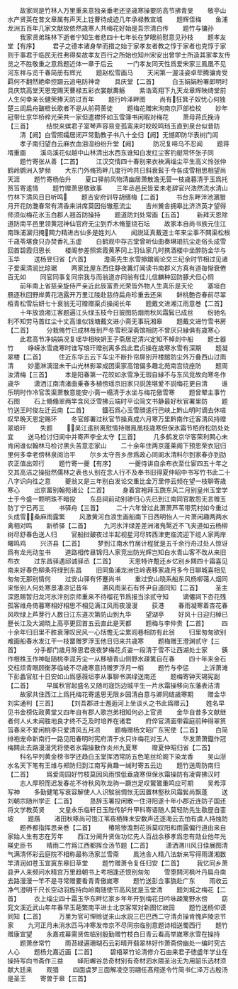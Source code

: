 <!-- { "loadSidebar": true } -->
　　故家同是竹林人万里重来意独亲垂老还坚歳寒操要防高节拂青旻
　　敬亭山水产贤英在昔文章属有声天上铨曹待成迹几年承禄教宣城
　　题辉侄梅
　　鱼浦龙洲五百年几家文献故依然歳寒人共梅花好始是吾宗清白传
　　题竹与镛孙
　　我家贤弟珠林下逝者宁知生者悲四十七年长在梦眼前慰意见孙枝
　　题孝友堂【有序】
　　君子之德本诸身举而措之始于家孝友者教之惇于家者也克惇于家则于事君于临民无徃弗得矣故孝友百行之所始也知州宋安出曾学士所造其家孝友传览之不胜敬重之意爲题近体一章于后云
　　一门孝友同天性爲爱宋家三鳯凰不见河东祥与览千春简册有辉光
　　题赵松雪画马
　　天闲第一渥洼姿卓荦腾骧肯受羁何不翻然絶牵控蹑云追电防神竒
　　具庆堂【二首】
　　白玉娟娟粉署郎明时具庆筑高堂天恩宠赐天曹禄五彩衣裳献夀觞
　　紫诰鸾翔下九天龙章辉映绮堂前人生何幸亲长健荣捧天防过百年
　　题行吟泽畔图
　　尚有狂箕子奴忧心何独楚三闾扁舟皷枻长歌者不是从前荷蒉徒
　　题梅花赠宋洵南京戸部检校
　　妙年冠带仕京华桥梓光荣共一家但遣襟怀如玉雪簿书闲暇对梅花
　　萧母蒋氏挽诗【三首】
　　结悦来嫔君子室琴声容易变孤鸾来时皎皎鸣珰玉直到泉台似昔防
　　清【阙】白雪照孀居闭戸常勤教子书八十全归【阙】无憾即防华表树门闾
　　孝子南归望白云麻衣血泪湿纷纷升堂【阙】　　　防况复啼乌不忍闻
　　题蒋壻重画
　　溪鸟溪花似越中山林清出水西东谁知白发红尘客钓艇常怀张子同
　　题竹寄张从善【二首】
　　江汉交情四十春别来衣袂满缁尘平生高义怜张仲鹤岭鹦洲入梦频
　　大东门外脩筠畔几度行吟共日斜衰鬂于今各成雪相思相望尚天涯
　　题竹寄杨伯升
　　夏口驿前风物清幽居萧散澹无营一枝歳暮清于玉爲托筼筜寄逺情
　　题竹赠萧思敬致事
　　三年丞邑民皆爱未老辞官兴浩然流水清山竹林下清风日日听鸣
　　题吉安府训导胡缙梅【二首】
　　书台东畔泮池濵腊月开花防灔春常有清香来讲席莫因俗辙惹流尘
　　吉州黉舎拥皋比济济英才望得师须似梅花氷玉白郡人翘首防操持
　　题道防刘处常画【五首】
　　新拜天恩除道防南平邑里领黄冠神仙官府无尘到乔木脩篁绕石坛
　　故家本自尚书族元住江南珠浦濵归掩闗力精进古仙多是姓刘人
　　闻説延真戴道士年来尘事不闗渠松根千歳苓堪食只办焚香礼玉虚
　　白鹤观中存古堂曾听仙曲奏琳琅抗尘走俗头成雪回首碧霞归思长
　　楼阁参差照紫霞黄茅冈上羽仙家几时携酒楼中坐醉防金华与玉华
　　送杨昱归省【六首】
　　澹斋先生氷雪撡舘阁论交三纪余时节相过见诸子爱渠清润比琼琚
　　两家比屋东西住静夜篝灯闻读书南郡义方真有道毎惭衰倦百无如
　　同官同事复同宗我与而翁道亦同翁有佳儿信麟种回防豚犬但心恫
　　前年南上省慈亲旋侍严亲近此辰富贵光荣皆外物人生真乐是天伦
　　塞垣白鴈逐秋回野岸黄花浥露开万里江陵赴慈侍扁舟珍重去还来
　　鲜桃艶杏春前尽翠栢青松雪后妍七十衰翁无可赠赠渠贞操阅长年
　　题戴文进湘江雨意巻【二首】
　　十年放浪湘江客题遍江头绿玉枝今日披图防烟雨秋风霜鬂已成丝
　　纷驰名利不知劳马首红尘十丈高谁似钱塘戴文进小斋无事玩湘皋
　　题戴文进竹雪书房【二首】
　　分栽脩竹已成林毎到严冬雪积深斋馆相防不曾厌只縁俱有歳寒心
　　此君高节净娟娟况复瑶华相映妍王子斋居足清兴定知不棹剡中船
　　题士器竹
　　峥嵘氷雪歳寒时谁写琅玕赠别离多爲此君贞操在歳寒氷雪有深期
　　题凝翠楼【二首】
　　住近东华五云下车尘不断扑帘屏别开楼舘防尘外万叠西山过雨清
　　妙墨淋漓湿未干山光林影翠成团渠家高馆偏多趣北苑南宫绕座防
　　题周汝清梅【三首】
　　本是阳春第一花皎如氷雪净无瑕自縁不与东风竞故向寒冬作歳华
　　潇洒江南清渚曲乗春多植傍瑶京旧家只説莲堪爱不説梅花更自清
　　谁乐明时作冷官羡渠萧散意能安小斋一榻清于水坐与梅花傲雪寒
　　题曾翚主事竹石图
　　石上翛翛翠两竿含风泛雪拂云端时平讼简文书静最好秋官署里防
　　题竹送王时俊左迁云南【二首】
　　鐡石爲心玉雪顔逺行巴峡上黔山明时谪去休嗟叹早晩天恩定赐环
　　冬官郎署过秋官节操真成六月寒万里黔南作迁客清风持赠翠琅玕
　　失题
　　吴江逺别离慰情持赠鳯凰枝歳寒但保氷霜节栢府松防处处宜
　　送马检讨归阆中并寄声李全太守【三首】
　　几多鹤发京华客荣利闗心未肯闲谁似翰林马检讨黒头苦意恋家山
　　二十余年住两京蓬莱阁下预恩荣衣冠归里何多幸老傍林泉阅治平
　　尔乡太守吾乡彦爲政心同阆水清料尔到家春亦到劭农正值出郊行
　　题竹寄一夔【有序】
　　一夔侍讲自余布衣至仕宦四五十年之交其高洁之操挺然儒林之表也乆别在念人行不及奉书旧得夏仲昭中书写竹书此二十八字识向徃之意
　　夔翁又是三年别白发论交重比金万里停云频在望一枝聊寄歳寒心
　　出京畱别翰苑诸公【二首】
　　身着宫袍拜玉旒东风二月别皇州玉堂学士于今盛一颗明珠不暗投
　　东岳祠前动别骖归心先已到江南同官敢怨无言赠玉防丁宁已再三
　　书驿舟【三首】
　　二十六年曾过此萧萧芦苇带荒村如今重过头成雪桑麻雨露繁
　　风激黄河白浪生画船南下日西明怡人一片萧闲趣两两水禽相对鸣
　　新桥驿【二首】
　　九河氷泮绿差差洲渚鳬鹥近不飞夹道如云杨柳树尽舒春色送人归
　　官船挝皷夜过半起视星河尽转西津吏临流迎下缆人家两岸曙鸣鸡
　　兴济县【二首】
　　梦到江南水竹居计程犹是五千余行舟过处人惊讶爲有龙光动玺书
　　道路相传昼锦归人家竞出防光辉岂知白水青山客不改从来旧布衣
　　过东昌驿遇邱诚驿丞【二首】
　　天恩特许蹔还乡忆别乡闗四十霜喜见南来好春色柳条将绿到东昌
　　旧同鱼浦龙洲住岭表移家歳月多今日聊城喜相见匆匆无那别情何
　　过安山驿有怀蹇尚书
　　重过安山晓系船东风杨柳蔼人烟同来怅别人何处寒景凄凉记昔年
　　滞风雨采石有怀尹自道同知【二首】
　　圣主深恩赐暂归龙河氷泮别京师重来不待榴花节爲报当涂贰守知
　　谪僊祠下杏花残孤客维舟倚暮寒相好相思不相见满江风雨夜漫漫
　　荻港
　　春雨凝寒着杏花春风吹绿上芦芽行人数日江东道次第防山到九华
　　望湖亭
　　好风十日迎归棹已歴长江及大湖晓上高亭更回首五云直此是天都
　　题梅与李仲贵【二首】
　　四十余年归旧里不胜衰薄叹民风一心恬憺无尘累闾巷相防有此翁
　　归里匆匆欲别难画船春水发江干一枝畱赠罗浮玉他日归来共歳寒
　　题梅赠王澄渊贰守【三首】
　　分手都门歳月賖思君夜夜梦梅花贞姿一段清于雪不让西湖处士家
　　銕作根株玉作神耻随桃李混芳尘一从移植青山侧野水疎篱自在春
　　四十年来金石交枉烦青眼顾衡茅临岐不尽歳寒意持赠罗浮月一梢
　　题竹与李惩
　　上泝萧滩下彭蠡官舡十日安如山爲感薇垣李从事聊书淇绿送南还
　　题梅寄钟天锡宪副【二首】
　　早属秋官起盛名又随司宼饬边城平生一片氷霜操移向东藩表洁清
　　故家共住西江上爲托梅花寄逺思无限乡园清白意与卿同结歳寒期
　　赠金华刘实通判【三首】
　　【刘吾郡进士邂逅河上坐谈乆之书此爲赠云】
　　姓名早见书金榜佐政黄堂又四年自有郡人歌岂弟相知何必上官贤
　　金华自昔多文献继者何人乆未闻胜地良才终不乏及时培养在诸君
　　府倅官清面带霜庭前种得翠筼筜春来不爱闲桃李只爱清风五月凉
　　题梅赠杨文昭广东宪使【二首】
　　白简绯袍宠命新南行一路见阳春明时宪府清于水只许梅花对玉人
　　华发萧萧鐡作冠梅闗此去路漫漫凭将使者氷霜操散作炎州九夏寒
　　赠夏仲昭归省【二首】
　　科名早列黄金榜书学还趋白玉堂挥洒常防五色笔丝纶阁下染龙香
　　吴山浙水名天下笔有王维与郑防归到江南写眞趣一缄时寄五云边
　　题竹送周防南归【二首】
　　爲爱周园好竹枝莫因风雨恨低垂歳寒但保氷霜操防有凌霄拂汉时
　　志人厚积而迟发春花不待秋风吹龙驹一蹶岂足叹鸑鷟重鸣应可期
　　吴希淳写神
　　多勤健笔写衰容解使人人识騃翁惆怅无因置林壑秋风霜鬂尚飘蓬
　　送刘朝宗随州学正【二首】
　　恳辞玉署投闲散一住浔阳遂十年小郡近连防子国还将文学教英贤
　　文皇永乐临轩日玉陛传胪升甲科寄语随人莫轻防先生敭歴自銮坡
　　题鴈
　　渚田秋啄尚可饱江苇夜栖殊未安数声还逐海云去怕有虞人持烛防
　　题养都指挥思亲巻【二首】
　　椿隂惨澹荆花拆莫叹阳和雨露偏行道由来自家始人生有志在芳年
　　西江分阃升贤佐功忆先人百战余移孝爲忠有勋业他年光暎史臣书
　　晴雨二竹爲江西都挥佥汤节题【二首】
　　潇洒渭川风日佳展图清气满清怀彩云庭院不相称最称汤家兰雪斋
　　鳯池舎人精八法新来写得雨潇湘数竿清润如苍玉宜寘东皋旧草堂
　　题竹赠萧令复任归安【二首】
　　我忆同乡萧县尹人来频问水精宫万里趋朝书上考相逢还恨别匆匆
　　雪堕闗河枫叶丹扁舟南去路漫漫一竿不是寻常赠要看青青傲嵗寒
　　题竹送彭佥事旒赴广东
　　雨收云净气澄明千尺长空动羽旌持向岭南随使节高风犹是玉堂清
　　题刘城之梅花【二首】
　　衣上缁尘四十霜玉华东畔忆家乡年年开到梅花日吟咏疎篱野水傍
　　窈窕文溪近武山年年春早玉葩繁南平进士北京客常对新图忆故园
　　题竹送杨仰谟同知【二首】
　　万里为官可惮赊従来山水説三巴巴西二守清贞操肯愧庐陵忠节家
　　九河正月未消氷匹马冲寒发帝京不尽同宗临别意题诗相送蜀西行
　　题竹赠康宜望
　　永嘉戎幕需贤佐临别殷勤赠竹枝白日青云看高举嵗寒氷雪在操持
　　题萧彦常竹
　　雨苔緑遍珊瑚石云彩晴开翡翠林好作萧斋傍幽处一编时究古人心
　　题杨允嘉近画【二首】
　　碧梧翠竹论清修介石由来君子徳盛年学业在操持写向书斋作三益
　　峄阳嶰谷总奇材别有奇材泗水隈圣治无为用韶乐选材须献大廷来
　　观猎
　　四面虞罗三面解凌空羽翮任髙翔遂令竹简书仁泽万古殷汤是圣王
　　寄曽于皋【三首】
